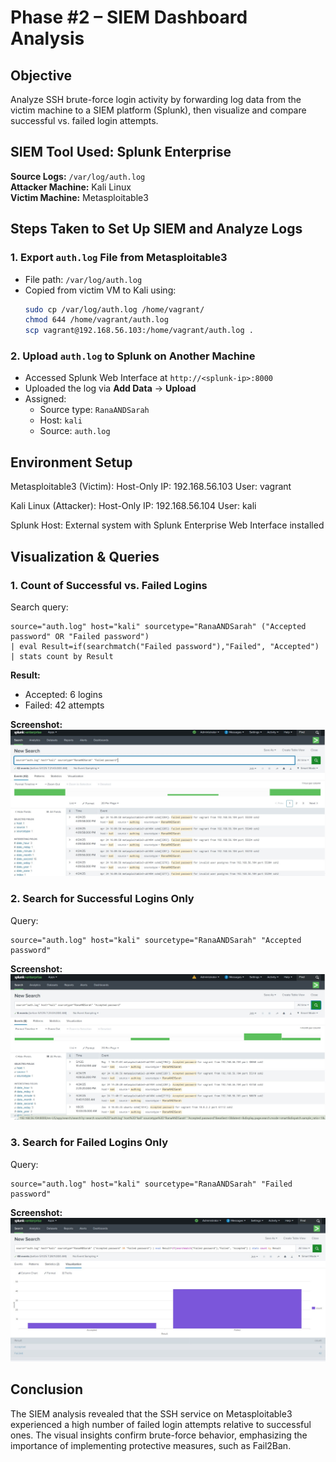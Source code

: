 # Phase #2 – SIEM Dashboard Analysis

## Objective

Analyze SSH brute-force login activity by forwarding log data from the victim machine to a SIEM platform (Splunk), then visualize and compare successful vs. failed login attempts.

## SIEM Tool Used: Splunk Enterprise

**Source Logs:** `/var/log/auth.log`  
**Attacker Machine:** Kali Linux  
**Victim Machine:** Metasploitable3

## Steps Taken to Set Up SIEM and Analyze Logs

### 1. Export `auth.log` File from Metasploitable3

- File path: `/var/log/auth.log`
- Copied from victim VM to Kali using:
  ```bash
  sudo cp /var/log/auth.log /home/vagrant/
  chmod 644 /home/vagrant/auth.log
  scp vagrant@192.168.56.103:/home/vagrant/auth.log .
  ```

### 2. Upload `auth.log` to Splunk on Another Machine

- Accessed Splunk Web Interface at `http://<splunk-ip>:8000`
- Uploaded the log via **Add Data** → **Upload**
- Assigned:
  - Source type: `RanaANDSarah`
  - Host: `kali`
  - Source: `auth.log`

## Environment Setup

Metasploitable3 (Victim):
Host-Only IP: 192.168.56.103
User: vagrant

Kali Linux (Attacker):
Host-Only IP: 192.168.56.104
User: kali

Splunk Host:
External system with Splunk Enterprise Web Interface installed

## Visualization & Queries

### 1. Count of Successful vs. Failed Logins

Search query:

```spl
source="auth.log" host="kali" sourcetype="RanaANDSarah" ("Accepted password" OR "Failed password")
| eval Result=if(searchmatch("Failed password"),"Failed", "Accepted")
| stats count by Result
```

**Result:**

- Accepted: 6 logins
- Failed: 42 attempts

**Screenshot:**
![Screenshot of results](image.png)

### 2. Search for Successful Logins Only

Query:

```spl
source="auth.log" host="kali" sourcetype="RanaANDSarah" "Accepted password"
```

**Screenshot:**
![Screenshot of results](image-1.png)

### 3. Search for Failed Logins Only

Query:

```spl
source="auth.log" host="kali" sourcetype="RanaANDSarah" "Failed password"
```

**Screenshot:**
![Screenshot of results](image-2.png)

## Conclusion

The SIEM analysis revealed that the SSH service on Metasploitable3 experienced a high number of failed login attempts relative to successful ones. The visual insights confirm brute-force behavior, emphasizing the importance of implementing protective measures, such as Fail2Ban.
